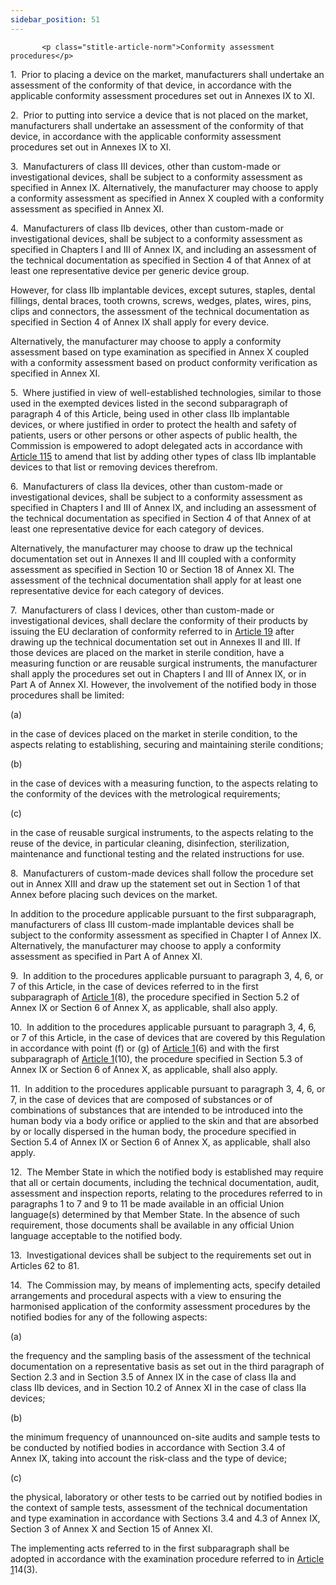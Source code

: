 ```yaml
---
sidebar_position: 51
---
```

           <p class="stitle-article-norm">Conformity assessment procedures</p>
   <p class="norm">1.&nbsp;&nbsp;Prior to placing a device on the 
market, manufacturers shall undertake an assessment of the conformity of
 that device, in accordance with the applicable conformity assessment 
procedures set out in Annexes&nbsp;IX to XI.</p>
   <p class="norm">2.&nbsp;&nbsp;Prior to putting into service a device 
that is not placed on the market, manufacturers shall undertake an 
assessment of the conformity of that device, in accordance with the 
applicable conformity assessment procedures set out in Annexes&nbsp;IX 
to XI.</p>
   <p class="norm">3.&nbsp;&nbsp;Manufacturers of class&nbsp;III 
devices, other than custom-made or investigational devices, shall be 
subject to a conformity assessment as specified in Annex&nbsp;IX. 
Alternatively, the manufacturer may choose to apply a conformity 
assessment as specified in Annex&nbsp;X coupled with a conformity 
assessment as specified in Annex&nbsp;XI.</p>
   <p class="norm">4.&nbsp;&nbsp;Manufacturers of class IIb devices, 
other than custom-made or investigational devices, shall be subject to a
 conformity assessment as specified in Chapters&nbsp;I and III of 
Annex&nbsp;IX, and including an assessment of the technical 
documentation as specified in Section&nbsp;4 of that Annex&nbsp;of at 
least one representative device per generic device group.</p>
   <p class="norm">However, for class&nbsp;IIb implantable devices, 
except sutures, staples, dental fillings, dental braces, tooth crowns, 
screws, wedges, plates, wires, pins, clips and connectors, the 
assessment of the technical documentation as specified in Section 4 of 
Annex IX shall apply for every device.</p>
   <p class="norm">Alternatively, the manufacturer may choose to apply a
 conformity assessment based on type examination as specified in 
Annex&nbsp;X coupled with a conformity assessment based on product 
conformity verification as specified in Annex&nbsp;XI.</p>
   <p class="norm">5.&nbsp;&nbsp;Where justified in view of 
well-established technologies, similar to those used in the exempted 
devices listed in the second subparagraph&nbsp;of paragraph&nbsp;4 of 
this Article, being used in other class IIb implantable devices, or 
where justified in order to protect the health and safety of patients, 
users or other persons or other aspects of public health, the Commission
 is empowered to adopt delegated acts in accordance with 
<a href='../CHAPTER X/Article 115 - Exercise of the delegation'> Article 115</a> to amend that list by adding other types of class IIb 
implantable devices to that list or removing devices therefrom.</p>
   <p class="norm">6.&nbsp;&nbsp;Manufacturers of class IIa devices, 
other than custom-made or investigational devices, shall be subject to a
 conformity assessment as specified in Chapters&nbsp;I and III of 
Annex&nbsp;IX, and including an assessment of the technical 
documentation as specified in Section&nbsp;4 of that Annex&nbsp;of at 
least one representative device for each category of devices.</p>
   <p class="norm">Alternatively, the manufacturer may choose to draw up
 the technical documentation set out in Annexes&nbsp;II and III coupled 
with a conformity assessment as specified in Section&nbsp;10 or 
Section&nbsp;18 of Annex&nbsp;XI. The assessment of the technical 
documentation shall apply for at least one representative device for 
each category of devices.</p>
   <p class="norm">7.&nbsp;&nbsp;Manufacturers of class I devices, other
 than custom-made or investigational devices, shall declare the 
conformity of their products by issuing the EU&nbsp;declaration of 
conformity referred to in <a href='../CHAPTER II/Article 19 - EU declaration of conformity'> Article 19</a> after drawing up the technical
 documentation set out in Annexes&nbsp;II and III. If those devices are 
placed on the market in sterile condition, have a measuring function or 
are reusable surgical instruments, the manufacturer shall apply the 
procedures set out in Chapters&nbsp;I and III of Annex&nbsp;IX, or in 
Part&nbsp;A of Annex&nbsp;XI. However, the involvement of the notified 
body in those procedures shall be limited:</p>
   <div class="grid-container grid-list">
      <div class="list grid-list-column-1">
         <span>(a)&nbsp;</span>
      </div>
      <div class="grid-list-column-2">
         <p class="norm">in the case of devices placed on the market in 
sterile condition, to the aspects relating to establishing, securing and
 maintaining sterile conditions;</p>
      </div>
   </div>
   <div class="grid-container grid-list">
      <div class="list grid-list-column-1">
         <span>(b)&nbsp;</span>
      </div>
      <div class="grid-list-column-2">
         <p class="norm">in the case of devices with a measuring 
function, to the aspects relating to the conformity of the devices with 
the metrological requirements;</p>
      </div>
   </div>
   <div class="grid-container grid-list">
      <div class="list grid-list-column-1">
         <span>(c)&nbsp;</span>
      </div>
      <div class="grid-list-column-2">
         <p class="norm">in the case of reusable surgical instruments, 
to the aspects relating to the reuse of the device, in particular 
cleaning, disinfection, sterilization, maintenance and functional 
testing and the related instructions for use.</p>
      </div>
   </div>
   <p class="norm">8.&nbsp;&nbsp;Manufacturers of custom-made devices 
shall follow the procedure set out in Annex&nbsp;XIII and draw up the 
statement set out in Section&nbsp;1 of that Annex&nbsp;before placing 
such devices on the market.</p>
   <p class="norm">In addition to the procedure applicable pursuant to 
the first subparagraph, manufacturers of class III custom-made 
implantable devices shall be subject to the conformity assessment as 
specified in Chapter&nbsp;I of Annex&nbsp;IX. Alternatively, the 
manufacturer may choose to apply a conformity assessment as specified in
 Part A of Annex&nbsp;XI.</p>
   <p class="norm">9.&nbsp;&nbsp;In addition to the procedures 
applicable pursuant to paragraph&nbsp;3, 4, 6, or 7 of this Article, in 
the case of devices referred to in the first subparagraph&nbsp;of 
<a href='../CHAPTER I/Article 1 - Subject matter and scope'> Article 1</a>(8), the procedure specified in Section&nbsp;5.2 of 
Annex&nbsp;IX or Section&nbsp;6 of Annex&nbsp;X, as applicable, shall 
also apply.</p>
   <p class="norm">10.&nbsp;&nbsp;In addition to the procedures 
applicable pursuant to paragraph&nbsp;3, 4, 6, or 7 of this Article, in 
the case of devices that are covered by this Regulation in accordance 
with point&nbsp;(f) or (g) of <a href='../CHAPTER I/Article 1 - Subject matter and scope'> Article 1</a>(6) and with the first 
subparagraph&nbsp;of <a href='../CHAPTER I/Article 1 - Subject matter and scope'> Article 1</a>(10), the procedure specified in 
Section&nbsp;5.3 of Annex&nbsp;IX or Section&nbsp;6 of Annex&nbsp;X, as 
applicable, shall also apply.</p>
   <p class="norm">11.&nbsp;&nbsp;In addition to the procedures 
applicable pursuant to paragraph&nbsp;3, 4, 6, or 7, in the case of 
devices that are composed of substances or of combinations of substances
 that are intended to be introduced into the human body via a body 
orifice or applied to the skin and that are absorbed by or locally 
dispersed in the human body, the procedure specified in Section&nbsp;5.4
 of Annex&nbsp;IX or Section&nbsp;6 of Annex&nbsp;X, as applicable, 
shall also apply.</p>
   <p class="norm">12.&nbsp;&nbsp;The Member&nbsp;State in which the 
notified body is established may require that all or certain documents, 
including the technical documentation, audit, assessment and inspection 
reports, relating to the procedures referred to in paragraphs 1 to 7 and
 9 to 11 be made available in an official Union language(s) determined 
by that Member&nbsp;State. In the absence of such requirement, those 
documents shall be available in any official Union language acceptable 
to the notified body.</p>
   <p class="norm">13.&nbsp;&nbsp;Investigational devices shall be subject to the requirements set out in Articles&nbsp;62 to&nbsp;81.</p>
   <p class="norm">14.&nbsp;&nbsp;The Commission may, by means of 
implementing acts, specify detailed arrangements and procedural aspects 
with a view to ensuring the harmonised application of the conformity 
assessment procedures by the notified bodies for any of the following 
aspects:</p>
   <div class="grid-container grid-list">
      <div class="list grid-list-column-1">
         <span>(a)&nbsp;</span>
      </div>
      <div class="grid-list-column-2">
         <p class="norm">the frequency and the sampling basis of the 
assessment of the technical documentation on a representative basis as 
set out in the third paragraph&nbsp;of Section&nbsp;2.3 and in 
Section&nbsp;3.5 of Annex&nbsp;IX in the case of class&nbsp;IIa and 
class&nbsp;IIb devices, and in Section&nbsp;10.2 of Annex&nbsp;XI in the
 case of class&nbsp;IIa devices;</p>
      </div>
   </div>
   <div class="grid-container grid-list">
      <div class="list grid-list-column-1">
         <span>(b)&nbsp;</span>
      </div>
      <div class="grid-list-column-2">
         <p class="norm">the minimum frequency of unannounced on-site 
audits and sample tests to be conducted by notified bodies in accordance
 with Section&nbsp;3.4 of Annex&nbsp;IX, taking into account the 
risk-class and the type of device;</p>
      </div>
   </div>
   <div class="grid-container grid-list">
      <div class="list grid-list-column-1">
         <span>(c)&nbsp;</span>
      </div>
      <div class="grid-list-column-2">
         <p class="norm">the physical, laboratory or other tests to be 
carried out by notified bodies in the context of sample tests, 
assessment of the technical documentation and type examination in 
accordance with Sections 3.4 and 4.3 of Annex&nbsp;IX, Section&nbsp;3 of
 Annex&nbsp;X and Section&nbsp;15 of Annex&nbsp;XI.</p>
      </div>
   </div>
   <p class="norm">The implementing acts referred to in the first 
subparagraph&nbsp;shall be adopted in accordance with the examination 
procedure referred to in <a href='../CHAPTER I/Article 1 - Subject matter and scope'> Article 1</a>14(3).</p>
